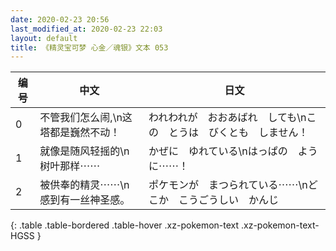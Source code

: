```yaml
---
date: 2020-02-23 20:56
last_modified_at: 2020-02-23 22:03
layout: default
title: 《精灵宝可梦 心金／魂银》文本 053
---
```

| 编号 | 中文 | 日文 |
| ---- | ---- | ---- |
| 0 | 不管我们怎么闹,\n这塔都是巍然不动！ | われわれが　おおあばれ　しても\nこの　とうは　びくとも　しません！ |
| 1 | 就像是随风轻摇的\n树叶那样⋯⋯ | かぜに　ゆれている\nはっぱの　ように⋯⋯！ |
| 2 | 被供奉的精灵⋯⋯\n感到有一丝神圣感。 | ポケモンが　まつられている⋯⋯\nどこか　こうごうしい　かんじ |
{: .table .table-bordered .table-hover .xz-pokemon-text .xz-pokemon-text-HGSS }